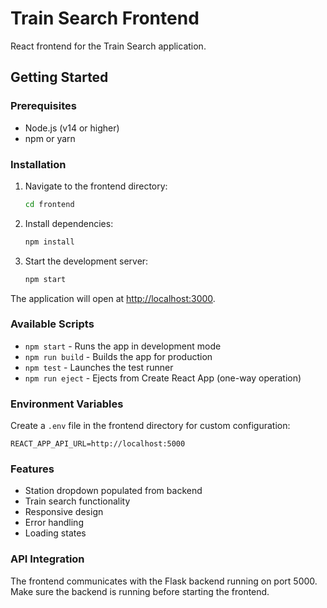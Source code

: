 # Train Search Frontend

React frontend for the Train Search application.

## Getting Started

### Prerequisites
- Node.js (v14 or higher)
- npm or yarn

### Installation

1. Navigate to the frontend directory:
   ```bash
   cd frontend
   ```

2. Install dependencies:
   ```bash
   npm install
   ```

3. Start the development server:
   ```bash
   npm start
   ```

The application will open at [http://localhost:3000](http://localhost:3000).

### Available Scripts

- `npm start` - Runs the app in development mode
- `npm run build` - Builds the app for production
- `npm test` - Launches the test runner
- `npm run eject` - Ejects from Create React App (one-way operation)

### Environment Variables

Create a `.env` file in the frontend directory for custom configuration:

```
REACT_APP_API_URL=http://localhost:5000
```

### Features

- Station dropdown populated from backend
- Train search functionality
- Responsive design
- Error handling
- Loading states

### API Integration

The frontend communicates with the Flask backend running on port 5000. Make sure the backend is running before starting the frontend.
